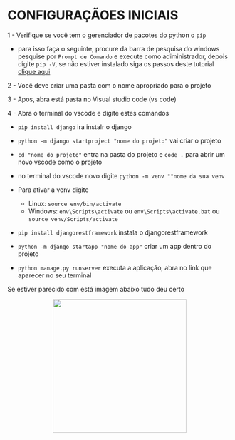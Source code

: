 # CONFIGURAÇÃOES INICIAIS

1 - Verifique se você tem o gerenciador de pacotes do python o ```pip``` 
  - para isso faça o seguinte, procure da barra de pesquisa do windows pesquise por ```Prompt de Comando``` e execute como adiministrador, depois digite ```pip -V```, se não estiver instalado siga os passos deste tutorial <a href="https://dicasdeprogramacao.com.br/resolvido-pip-nao-e-reconhecido-como-um-comando-interno/">clique aqui</a>
  
2 - Você deve criar uma pasta com o nome apropriado para o projeto

3 - Apos, abra está pasta no Visual studio code (vs code)

4 - Abra o terminal do vscode e digite estes comandos

  - ```pip install django``` ira instalr o django
  - ```python -m django startproject "nome do projeto"``` vai criar o projeto
  - ```cd "nome do projeto"``` entra na pasta do projeto e ```code .``` para abrir um novo vscode como o projeto
  - no terminal do vscode novo digite ```python -m venv ""nome da sua venv```
  - Para ativar a venv digite
    - Linux: ```source env/bin/activate```
    - Windows: ```env\Scripts\activate``` ou ```env\Scripts\activate.bat``` ou ```source venv/Scripts/activate```
      
  - ```pip install djangorestframework``` instala o  djangorestframework
  - ```python -m django startapp "nome do app"``` criar um app dentro do projeto
  - ```python manage.py runserver``` executa a aplicação, abra no link que aparecer no seu terminal

Se estiver parecido com está imagem abaixo tudo deu certo 

<div align="center">
  <img src="https://github.com/jeovanedossantossantos/Curso_Pyhton_para_Web/assets/60934938/7ccc73d0-864b-4830-a6b0-f2bcace51b7a" width=300/>
</div>
